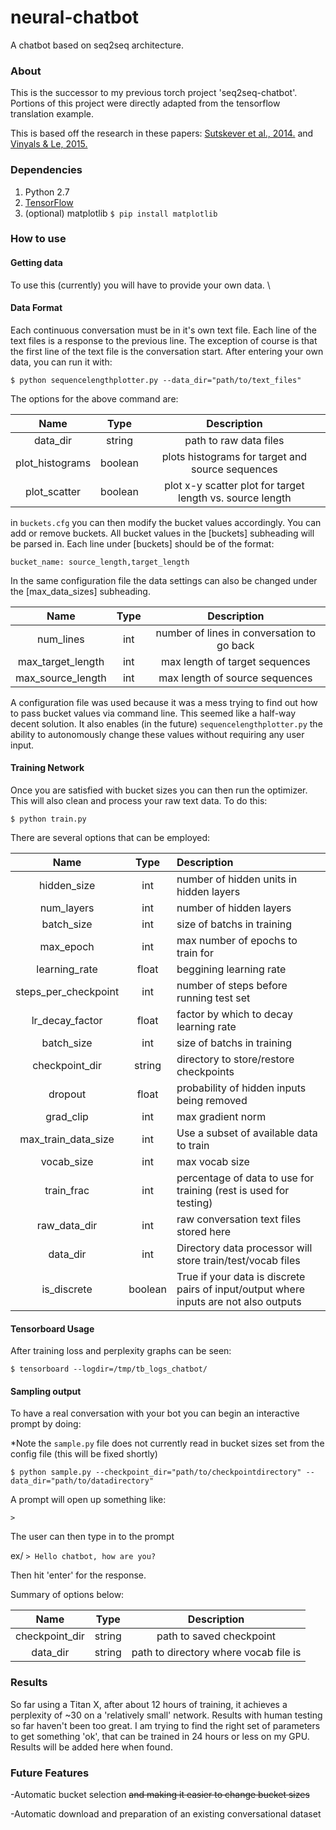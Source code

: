 # neural-chatbot
A chatbot based on seq2seq architecture.

### About

This is the successor to my previous torch project 'seq2seq-chatbot'. Portions of this project were directly adapted from the tensorflow translation example.

This is based off the research in these papers: [Sutskever et al., 2014.](http://arxiv.org/abs/1409.3215) and [Vinyals & Le, 2015.](http://arxiv.org/pdf/1506.05869v1.pdf)

### Dependencies

1. Python 2.7
2. [TensorFlow](https://www.tensorflow.org/versions/r0.8/get_started/os_setup.html)
3. (optional) matplotlib `$ pip install matplotlib`

### How to use

#### Getting data

To use this (currently) you will have to provide your own data. \

#### Data Format

Each continuous conversation must be in it's own text file. Each line of the text files is a response to the previous line. The exception of course is that the first line of the text file is the conversation start. After entering your own data, you can run it with:

`$ python sequencelengthplotter.py --data_dir="path/to/text_files"`

The options for the above command are:

|  Name | Type  | Description  |
|:---:|:---:|:---:|
| data_dir  | string  | path to raw data files  |
| plot_histograms  |  boolean | plots histograms for  target and source sequences |
| plot_scatter  | boolean  |  plot x-y scatter plot for target length vs. source length |

in `buckets.cfg` you can then modify the bucket values accordingly. You can add or remove buckets. All bucket values in the [buckets] subheading will be parsed in. Each line under [buckets] should be of the format:

``bucket_name: source_length,target_length``

In the same configuration file the data settings can also be changed under the [max_data_sizes] subheading.

|  Name | Type  | Description  |
|:--------:|:--------:|:--------:|
| num_lines  | int  | number of lines in conversation to go back  |
| max_target_length  |  int | max length of target sequences |
| max_source_length  | int  |  max length of source sequences |

A configuration file was used because it was a mess trying to find out how to pass bucket values via command line. This seemed like a half-way decent solution. It also enables (in the future) `sequencelengthplotter.py` the ability to autonomously change these values without requiring any user input.

#### Training Network

Once you are satisfied with bucket sizes you can then run the optimizer. This will also clean and process your raw text data. To do this:

`$ python train.py`

There are several options that can be employed:

|   Name               | Type          |     Description                            |
| :-------------------:|:-------------:|:-------------------------------------------|
| hidden_size          | int           | number of hidden units in hidden layers    |
| num_layers           | int           |   number of hidden layers                  |
| batch_size           | int           |    size of batchs in training              |
| max_epoch            | int           |    max number of epochs to train for       |
| learning_rate        | float         |    beggining learning rate                 |
| steps_per_checkpoint | int           |    number of steps before running test set |
| lr_decay_factor      | float         |    factor by which to decay learning rate  |
| batch_size           | int           |    size of batchs in training              |
| checkpoint_dir       | string        |    directory to store/restore checkpoints  |
| dropout              | float         | probability of hidden inputs being removed |
| grad_clip            | int           |    max gradient norm                       |
| max_train_data_size  | int           |    Use a subset of available data to train |
| vocab_size           | int           |    max vocab size                          |
| train_frac           | int           |    percentage of data to use for training (rest is used for testing)   |
| raw_data_dir         | int           |    raw conversation text files stored here |
| data_dir             | int           |    Directory data processor will store train/test/vocab files          |
| is_discrete          | boolean       |    True if your data is discrete pairs of input/output where inputs are not also outputs  |

#### Tensorboard Usage

After training loss and perplexity graphs can be seen:

`$ tensorboard --logdir=/tmp/tb_logs_chatbot/`

#### Sampling output

To have a real conversation with your bot you can begin an interactive prompt by doing:

*Note the `sample.py` file does not currently read in bucket sizes set from the config file (this will be fixed shortly)

`$ python sample.py --checkpoint_dir="path/to/checkpointdirectory" --data_dir="path/to/datadirectory"`

A prompt will open up something like:

`>`

The user can then type in to the prompt

 ex/ `> Hello chatbot, how are you?`

 Then hit 'enter' for the response. 

Summary of options below:

|  Name | Type  | Description  |
|:---:|:---:|:---:|
| checkpoint_dir  | string  | path to saved checkpoint  |
| data_dir  |  string | path to directory where vocab file is |

### Results

So far using a Titan X, after about 12 hours of training, it achieves a perplexity of ~30 on a 'relatively small' network.
Results with human testing so far haven't been too great. I am trying to find the right set of parameters to get something 'ok',
that can be trained in 24 hours or less on my GPU. Results will be added here when found.


### Future Features

-Automatic bucket selection <s>and making it easier to change bucket sizes</s>

-Automatic download and preparation of an existing conversational dataset
